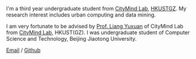 I'm a third year undergraduate student from [CityMind Lab](https://citymind.top/), [HKUSTGZ](https://hkust-gz.edu.cn/). My research interest includes urban computing and data mining.

I am very fortunate to be advised by [Prof. Liang Yuxuan](https://yuxuanliang.com/) of CityMind Lab from [CityMind Lab](https://citymind.top/), HKUST(GZ). 
I was undergraduate student of Computer Science and Technology, Beijing Jiaotong University.

[Email](yxiao324@connect.hkust-gz.edu.cn) / [Github](https://github.com/Yunxuan-Xiao-Davian)   

